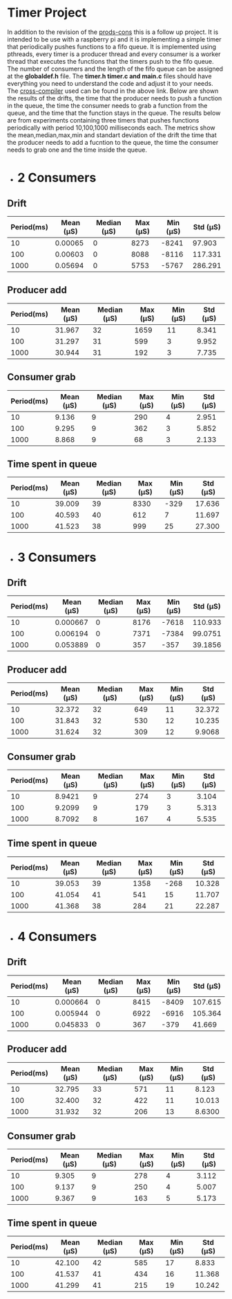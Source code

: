 # Timer Project
In addition to the revision of the [prods-cons](https://github.com/doinakis/Real-Time-Embedded-Systems) this is a follow up project. It is intended to be use with a raspberry pi and it is implementing a simple timer that periodically pushes functions to a fifo queue. It is implemented using pthreads, every timer is a producer thread and every consumer is a worker thread that executes the functions that the timers push to the fifo queue. The number of consumers and the length of the fifo queue can be assigned at the **globaldef.h** file. The **timer.h timer.c and main.c** files should have everything you need to understand the code and adjust it to your needs. The [cross-compiler](https://github.com/abhiTronix/raspberry-pi-cross-compilers) used can be found in the above link. Below are shown the results of the drifts, the time that the producer needs to push a function in the queue, the time the consumer needs to grab a function from the queue, and the time that the function stays in the queue. The results below are from experiments containing three timers that pushes functions periodically with period 10,100,1000 milliseconds each. The metrics show the mean,median,max,min and standart deviation of the drift the time that the producer needs to add a fucntion to the queue, the time the consumer needs to grab one and the time inside the queue.
  
* # 2 Consumers 
## Drift 
|     Period(ms)    |    Mean  (μS)    |     Median   (μS)    |     Max   (μS)    |     Min   (μS)    |     Std (μS)    |
|---------------------|---------------------------|------------------------|-----------------------|------------------------|-------------------------------|
|     10              |     0.00065               |     0                  |     8273              |     -8241              |     97.903                    |
|     100             |     0.00603               |     0                  |     8088              |     -8116              |     117.331                   |
|     1000            |     0.05694               |     0                  |     5753              |     -5767              |     286.291                   |

## Producer add  
|     Period(ms)    |     Mean  (μS)    |     Median   (μS)    |     Max   (μS)    |     Min   (μS)    |     Std (μS)    |
|---------------------|---------------------------|------------------------|-----------------------|------------------------|-------------------------------|
|     10              |     31.967                |     32                 |     1659              |     11                 |     8.341                     |
|     100             |     31.297                |     31                 |     599               |     3                  |     9.952                     |
|     1000            |     30.944                |     31                 |     192               |     3                  |     7.735                     |

## Consumer grab 

|     Period(ms)    |    Mean  (μS)    |     Median   (μS)    |     Max   (μS)    |     Min   (μS)    |     Std (μS)    |
|---------------------|---------------------------|------------------------|-----------------------|------------------------|-------------------------------|
|     10              |     9.136                 |     9                  |     290               |     4                  |     2.951                     |
|     100             |     9.295                 |     9                  |     362               |     3                  |     5.852                     |
|     1000            |     8.868                 |     9                  |     68                |     3                  |     2.133                     |

## Time spent in queue 

|     Period(ms)    |     Mean  (μS)    |     Median   (μS)    |     Max   (μS)    |     Min   (μS)    |     Std (μS)    |
|---------------------|---------------------------|------------------------|-----------------------|------------------------|-------------------------------|
|     10              |     39.009                |     39                 |     8330              |     -329               |     17.636                    |
|     100             |     40.593                |     40                 |     612               |     7                  |     11.697                    |
|     1000            |     41.523                |     38                 |     999               |     25                 |     27.300                    |

* # 3 Consumers
## Drift
|     Period(ms)    |     Mean  (μS)    |     Median   (μS)    |     Max   (μS)    |     Min   (μS)    |     Std (μS)    |
|---------------------|---------------------------|------------------------|-----------------------|------------------------|-------------------------------|
|     10              |     0.000667              |     0                  |     8176              |     -7618              |     110.933                   |
|     100             |     0.006194              |     0                  |     7371              |     -7384              |     99.0751                   |
|     1000            |     0.053889              |     0                  |     357               |     -357               |     39.1856                   |

## Producer add
|     Period(ms)    |     Mean  (μS)    |     Median   (μS)    |     Max   (μS)    |     Min   (μS)    |     Std (μS)    |
|---------------------|---------------------------|------------------------|-----------------------|------------------------|-------------------------------|
|     10              |     32.372                |     32                 |     649               |     11                 |     32.372                    |
|     100             |     31.843                |     32                 |     530               |     12                 |     10.235                    |
|     1000            |     31.624                |     32                 |     309               |     12                 |     9.9068                    |

## Consumer grab 
|     Period(ms)    |     Mean  (μS)    |     Median   (μS)    |     Max   (μS)    |     Min   (μS)    |     Std (μS)    |
|---------------------|---------------------------|------------------------|-----------------------|------------------------|-------------------------------|
|     10              |     8.9421                |     9                  |     274               |     3                  |     3.104                     |
|     100             |     9.2099                |     9                  |     179               |     3                  |     5.313                     |
|     1000            |     8.7092                |     8                  |     167               |     4                  |     5.535                     |
## Time spent in queue 
|     Period(ms)    |     Mean  (μS)    |     Median   (μS)    |     Max   (μS)    |     Min   (μS)    |     Std (μS)    |
|---------------------|---------------------------|------------------------|-----------------------|------------------------|-------------------------------|
|     10              |     39.053                |     39                 |     1358              |     -268               |     10.328                    |
|     100             |     41.054                |     41                 |     541               |     15                 |     11.707                    |
|     1000            |     41.368                |     38                 |     284               |     21                 |     22.287                    |

* # 4 Consumers
## Drift

|     Period(ms)    |    Mean  (μS)    |     Median   (μS)    |     Max   (μS)    |     Min   (μS)    |     Std (μS)    |
|---------------------|---------------------------|------------------------|-----------------------|------------------------|-------------------------------|
|     10              |     0.000664              |     0                  |     8415              |     -8409              |     107.615                   |
|     100             |     0.005944              |     0                  |     6922              |     -6916              |     105.364                   |
|     1000            |     0.045833              |     0                  |     367               |     -379               |     41.669                    |
## Producer add 

|     Period(ms)    |     Mean  (μS)    |     Median   (μS)    |     Max   (μS)    |     Min   (μS)    |     Std (μS)    |
|---------------------|---------------------------|------------------------|-----------------------|------------------------|-------------------------------|
|     10              |     32.795                |     33                 |     571               |     11                 |     8.123                     |
|     100             |     32.400                |     32                 |     422               |     11                 |     10.013                    |
|     1000            |     31.932                |     32                 |     206               |     13                 |     8.6300                    |
## Consumer grab 
|     Period(ms)    |     Mean  (μS)    |     Median   (μS)    |     Max   (μS)    |     Min   (μS)    |     Std (μS)    |
|---------------------|---------------------------|------------------------|-----------------------|------------------------|-------------------------------|
|     10              |     9.305                 |     9                  |     278               |     4                  |     3.112                     |
|     100             |     9.137                 |     9                  |     250               |     4                  |     5.007                     |
|     1000            |     9.367                 |     9                  |     163               |     5                  |     5.173                     |
## Time spent in queue 
|     Period(ms)    |     Mean  (μS)    |     Median   (μS)    |     Max   (μS)    |     Min   (μS)    |     Std (μS)    |
|---------------------|---------------------------|------------------------|-----------------------|------------------------|-------------------------------|
|     10              |     42.100                |     42                 |     585               |     17                 |     8.833                     |
|     100             |     41.537                |     41                 |     434               |     16                 |     11.368                    |
|     1000            |     41.299                |     41                 |     215               |     19                 |     10.242                    |
